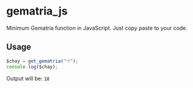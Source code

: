 # gematria_js
Minimum Gematria function in JavaScript. Just copy paste to your code. 

## Usage

```javascript
$chay = get_gematria("חי");
console.log($chay);
```

Output will be: ```18```
